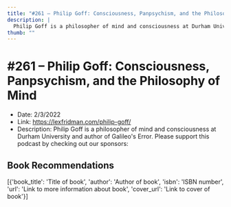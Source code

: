 ```yaml
---
title: "#261 – Philip Goff: Consciousness, Panpsychism, and the Philosophy of Mind"
description: |
  Philip Goff is a philosopher of mind and consciousness at Durham University and author of Galileo's Error. Please support this podcast by checking out our sponsors:"
thumb: ""
---
```


# #261 – Philip Goff: Consciousness, Panpsychism, and the Philosophy of Mind

  - Date: 2/3/2022
  - Link: https://lexfridman.com/philip-goff/
  - Description: Philip Goff is a philosopher of mind and consciousness at Durham University and author of Galileo's Error. Please support this podcast by checking out our sponsors:

## Book Recommendations

[{'book_title': 'Title of book', 'author': 'Author of book', 'isbn': 'ISBN number', 'url': 'Link to more information about book', 'cover_url': 'Link to cover of book'}]